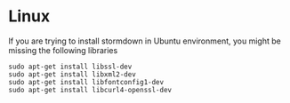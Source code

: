 # Linux

If you are trying to install stormdown in Ubuntu environment, you might be missing the following libraries



```{bash}
sudo apt-get install libssl-dev
sudo apt-get install libxml2-dev
sudo apt-get install libfontconfig1-dev
sudo apt-get install libcurl4-openssl-dev
```
